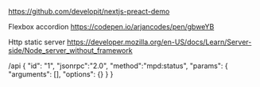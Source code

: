 https://github.com/developit/nextjs-preact-demo

Flexbox accordion
https://codepen.io/arjancodes/pen/gbweYB

Http static server
https://developer.mozilla.org/en-US/docs/Learn/Server-side/Node_server_without_framework


/api
{
  "id": "1",
  "jsonrpc":"2.0",
  "method":"mpd:status",
  "params": {
    "arguments": [],
    "options": {}
  }
}

